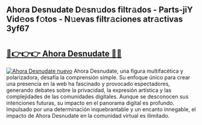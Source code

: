 ## Ahora Desnudate D𝚎sn𝚞dos filtr𝚊dos - Parts-jiY Vid𝚎os f𝚘tos - N𝚞evas filtr𝚊ciones atr𝚊ctivas 3yf67

# <h2><a href="http://mb1lv5.tromn.icu/?c=Ahora+Desnudate">🔗👉👉👉 Ahora Desnudate 🔗🔗</a></h2>

[![Ahora Desnudate nuevo](https://i.imgur.com/pEAQMta.gif)](http://mb1lv5.tromn.icu/?c=Ahora+Desnudate)
Ahora Desnudate, una figura multifacética y polarizadora, desafía la comprensión simple. Su enfoque único para crear una presencia en la web ha fascinado y provocado espectadores, generando debates sobre la privacidad, la expresión artística y las complejidades de las comunidades digitales. Aunque se desconocen sus intenciones futuras, su impacto en el panorama digital es profundo. Impulsado por una determinación inquebrantable y un encanto innegable, el impacto de Ahora Desnudate en la comunidad virtual es ilimitado.
